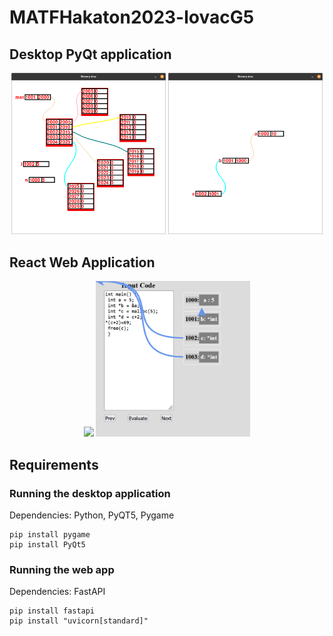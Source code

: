 # MATFHakaton2023-lovacG5

## Desktop PyQt application

<p float="left" align="middle">
  <img src="c_examples/matrix.png" width="49%" />
  <img src="c_examples/pointers.png" width="49%" />
</p>

## React Web Application
<p float="left" align="middle">
  <img src="c_examples/wep_app_01.png" width="49%" />
  <img src="c_examples/web_app_02.png" width="49%" />
</p>

## Requirements

### Running the **desktop** application
Dependencies: Python, PyQT5, Pygame
```
pip install pygame
pip install PyQt5
```

### Running the **web** app
Dependencies: FastAPI
```
pip install fastapi
pip install "uvicorn[standard]"
```

